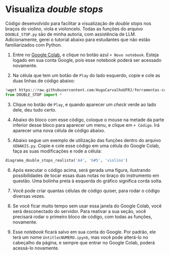 # Visualiza _double stops_

Código desenvolvido para facilitar a visualização de _double stops_ nos braços do violino, viola e violoncelo. Todas as funções do arquivo `DOUBLE_STOP.py` são de minha autoria, com assistência de LLM. Adicionamente, gerei o tutorial abaixo para estudantes que não estão familiarizados com Python.

1) Entre no [Google Colab](https://colab.research.google.com/), e clique no botão azul `+ Novo notebook`. Esteja logado em sua conta Google, pois esse notebook poderá ser acessado novamente.

2) Na célula que tem um botão de `Play` do lado esquerdo, copie e cole as duas linhas de código abaixo:
```python
!wget https://raw.githubusercontent.com/HugoCarvalhoUFRJ/ferramentas-composicionais/refs/heads/main/double-stop/DOUBLE_STOP.py
from DOUBLE_STOP import *
```

3) Clique no botão de `Play`, e quando aparecer um *check* verde ao lado dele, deu tudo certo.

4) Abaixo do bloco com esse código, coloque o mouse na metade da parte inferior desse bloco para aparecer um menu, e clique em `+ Código`. Irá aparecer uma nova célula de código abaixo.

5) Abaixo segue um exemplo de utilização das funções dentro do arquivo `XENAKIS.py`. Copie e cole esse código em uma célula do Google Colab, faça as suas modificações e rode a célula:
```python
diagrama_double_stops_realista('A4', 'G#5', 'violino')
```

6) Após executar o código acima, será gerada uma figura, ilustrando possibilidades de tocar essas duas notas no braço do instrumento em questão. Uma bolinha preta à esquerda do gráfico significa corda solta.
   
7) Você pode criar quantas células de código quiser, para rodar o código diversas vezes.

8) Se você ficar muito tempo sem usar essa janela do Google Colab, você será desconectado do servidor. Para reativar a sua seção, você precisará rodar o primeiro bloco de código, com todas as funções, novamente.
9) Esse *notebook* ficará salvo em sua conta do Google. Por padrão, ele terá um nome `UntitlecNUMERO.ipynb`, mas você pode alterá-lo no cabeçalho da página, e sempre que entrar no Google Colab, poderá acessá-lo novamente.
